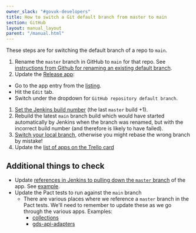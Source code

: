 ```yaml
---
owner_slack: "#govuk-developers"
title: How to switch a Git default branch from master to main
section: GitHub
layout: manual_layout
parent: "/manual.html"
---
```


These steps are for switching the default branch of a repo to `main`.

1. Rename the `master` branch in GitHub to `main` for that repo. See [instructions from Github for renaming an existing default branch](https://github.com/github/renaming#renaming-existing-branches).
1. Update the [Release app](https://release.publishing.service.gov.uk/applications/):
  - Go to the app entry from the [listing](https://release.publishing.service.gov.uk/applications/).
  - Hit the `Edit` tab.
  - Switch under the dropdown for `GitHub repository default branch`.
1. [Set the Jenkins build number](https://docs.publishing.service.gov.uk/manual/test-and-build-a-project-on-jenkins-ci.html#fixing-the-build-number)  (the last `master` build +1).
1. Rebuild the latest `main` branch build which would have started automatically by Jenkins when the branch was renamed, but with the incorrect build number (and therefore is likely to have failed).
1. [Switch your local branch](https://docs.github.com/en/github/administering-a-repository/renaming-a-branch#updating-a-local-clone-after-a-branch-name-changes), otherwise you might rebase the wrong branch by mistake!
1. Update the [list of apps on the Trello card](https://trello.com/c/xVhGGzOE/225-change-default-branch-to-main)

## Additional things to check

- Update [references in Jenkins to pulling down the `master` branch](https://github.com/alphagov/govuk-puppet/search?l=HTML%2BERB&q=master) of the app.
  See [example](https://github.com/alphagov/govuk-puppet/blob/master/modules/govuk_jenkins/templates/jobs/bouncer_cdn.yaml.erb).
- Update the Pact tests to run against the `main` branch
  - There are various places where we reference a `master` branch in the Pact tests. We'll need to remember to update these as we go through the various apps. Examples:
    - [collections](https://github.com/alphagov/collections/pull/2281#discussion_r576018353)
    - [gds-api-adapters](https://github.com/alphagov/gds-api-adapters/blob/ea45d4c1133a2a48b7bbfdc477b7880c330ec7b9/Jenkinsfile#L13-L17)
